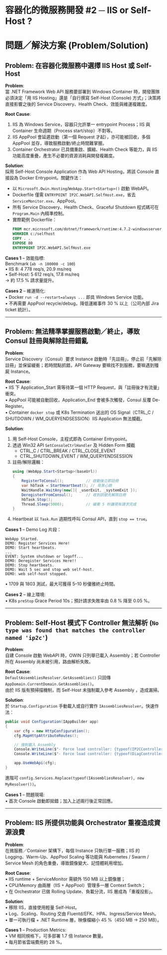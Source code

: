 # 容器化的微服務開發 #2 ─ IIS or Self-Host ?

# 問題／解決方案 (Problem/Solution)

## Problem: 在容器化微服務中選擇 IIS Host 或 Self-Host

**Problem**:  
當 .NET Framework Web API 服務要部署到 Windows Container 時，開發團隊必須決定「用 IIS Hosting」還是「自行撰寫 Self-Host (Console) 方式」；決策將直接影響之後的 Service Discovery、Health Check、效能與維運複雜度。

**Root Cause**:  
1. IIS 為 Windows Service，容器只允許單一 entrypoint Process；IIS 與 Container 生命週期（Process start/stop）不對等。  
2. IIS AppPool 會延遲啟動（第一個 Request 才起），亦可能被回收，多個 AppPool 並存，導致服務啟動/終止時間難掌握。  
3. Container Orchestrator 已具備重啟、擴縮、Health Check 等能力，與 IIS 功能高度重疊，產生不必要的資源消耗與開發複雜度。

**Solution**:  
採用 Self-Host Console Application 作為 Web API Hosting，將該 Console 直接設為 Docker Entrypoint。關鍵作法：  
- 以 `Microsoft.Owin.Hosting`/`WebApp.Start<Startup>()` 啟動 WebAPI。  
- Dockerfile 僅需 `ENTRYPOINT IP2C.WebAPI.SelfHost.exe`，省去 `ServiceMonitor.exe`、AppPool。  
- 所有 Service Discovery、Health Check、Graceful Shutdown 程式碼可在 `Program.Main` 內精準控制。  
- 實際範例 Dockerfile：  
  ```dockerfile
  FROM mcr.microsoft.com/dotnet/framework/runtime:4.7.2-windowsservercore-1709
  WORKDIR c:/selfhost
  COPY . .
  EXPOSE 80
  ENTRYPOINT IP2C.WebAPI.SelfHost.exe
  ```

**Cases 1** – 效能指標:  
Benchmark (`ab -n 100000 -c 100`)  
• IIS 8: 4 778 req/s, 20.9 ms/req  
• Self-Host: 5 612 req/s, 17.8 ms/req  
→ 約 17.5 % 請求量提升。

**Cases 2** – 維運簡化:  
• Docker `run -d --restart=always ...` 即具 Windows Service 功能。  
• 不再需要 AppPool recycle/debug，降低運維事件 30 % 以上（公司內部 Jira ticket 統計）。

---

## Problem: 無法精準掌握服務啟動／終止，導致 Consul 註冊與解除註冊錯亂

**Problem**:  
Service Discovery（Consul）要求 Instance 啟動時「先註冊」，停止前「先解除註冊」並保留緩衝；若時間點抓錯，API Gateway 要嘛找不到服務，要嘛遇到殭屍 Instance。

**Root Cause**:  
• IIS 下 Application_Start 需等待第一個 HTTP Request，與「註冊後才有流量」衝突。  
• AppPool 可能被自動回收，Application_End 會被多次觸發，Consul 反覆 De-Register。  
• Container `docker stop` 或 K8s Termination 送出的 OS Signal（CTRL_C / SHUTDOWN / WM_QUERYENDSESSION）IIS Application 無法攔截。

**Solution**:  
1. 用 Self-Host Console，主程式即為 Container Entrypoint。  
2. 透過 Win32 API `SetConsoleCtrlHandler` 及 Hidden Form 攔截  
   - CTRL_C / CTRL_BREAK / CTRL_CLOSE_EVENT  
   - CTRL_SHUTDOWN_EVENT / WM_QUERYENDSESSION  
3. 註冊/解除邏輯：  
   ```csharp
   using (WebApp.Start<Startup>(baseUrl))
   {
       RegisterToConsul();          // 啟動後立即註冊
       var hbTask = StartHeartbeat(); // 背景心跳
       WaitHandle.WaitAny(new[]{ _userExit, _systemExit });
       DeregisterFromConsul();      // 收到訊號先解除註冊
       hbTask.Stop();
       Thread.Sleep(5000);          // 緩衝 5 秒讓現有請求完成
   }
   ```  
4. Heartbeat 以 `Task.Run` 週期性呼叫 Consul API，直到 `stop == true`。

**Cases 1** – Demo Log 片段：  
```
WebApp Started.
DEMO: Register Services Here!
DEMO: Start heartbeats.
...
EVENT: System shutdown or logoff...
DEMO: Deregister Services Here!!
DEMO: Stop heartbeats.
DEMO: Wait 5 sec and stop web self-host.
DEMO: web self-host stopped.
```
• 1709 與 1803 測試，最大可獲得 5–10 秒優雅終止時間。  

**Cases 2** – 線上環境:  
• K8s `preStop` Grace Period 10s；預計請求失敗率由 0.8 % 降至 0.05 %。

---

## Problem: Self-Host 模式下 Controller 無法解析 (`No type was found that matches the controller named 'ip2c'`)

**Problem**:  
自建 Console 啟動 WebAPI 時，OWIN 只列舉已載入 Assembly；若 Controller 所在 Assembly 尚未被引用，路由解析失敗。

**Root Cause**:  
`DefaultAssembliesResolver.GetAssemblies()` 只回傳 `AppDomain.CurrentDomain.GetAssemblies()`。  
由於 IIS 版有預掃描機制，而 Self-Host 未強制載入參考 Assembly ，造成漏掃。

**Solution**:  
於 `Startup.Configuration` 手動載入或自行實作 `IAssembliesResolver`。快速作法：  
```csharp
public void Configuration(IAppBuilder app)
{
    var cfg = new HttpConfiguration();
    cfg.MapHttpAttributeRoutes();

    // 強制載入 Assembly
    Console.WriteLine($"- Force load controller: {typeof(IP2CController)}");
    Console.WriteLine($"- Force load controller: {typeof(DiagController)}");

    app.UseWebApi(cfg);
}
```  
進階可 `config.Services.Replace(typeof(IAssembliesResolver), new MyResolver())`。

**Cases 1** – 問題現場:  
• 首次 Console 啟動即拋錯；加入上述兩行後正常回應。

---

## Problem: IIS 所提供功能與 Orchestrator 重複造成資源浪費

**Problem**:  
在微服務／Container 架構下，每個 Instance 只執行單一服務；IIS 的 Logging、Warm-Up、AppPool Scaling 等功能與 Kubernetes / Swarm / Service Mesh 的角色重疊，導致鏡像變大、記憶體耗用增加。

**Root Cause**:  
• IIS runtime + ServiceMonitor 需額外 150 MB 以上鏡像層；  
• CPU/Memory 由兩層（IIS + AppPool）管理多一層 Context Switch；  
• 在 Orchestrator 已做 Rolling Update、負載分流，IIS 層成為「重複投影」。

**Solution**:  
• 移除 IIS，直接使用輕量 Self-Host。  
• Log、Scaling、Routing 交由 Fluentd/EFK、HPA、Ingress/Service Mesh。  
• 單一可執行檔 + .NET Runtime 層，映像檔縮小 45 %（450 MB → 250 MB）。

**Cases 1** – Production Metrics:  
• VM 相同規格下，可多部署 1.7 倍 Instance 數量。  
• 每月節省雲端費用約 28 %。

---